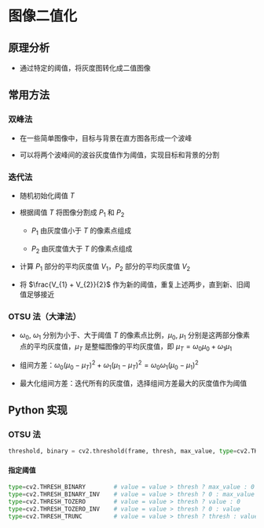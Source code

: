 # 图像二值化

## 原理分析

- 通过特定的阈值，将灰度图转化成二值图像

## 常用方法

### 双峰法

- 在一些简单图像中，目标与背景在直方图各形成一个波峰

- 可以将两个波峰间的波谷灰度值作为阈值，实现目标和背景的分割

### 迭代法

- 随机初始化阈值 $T$

- 根据阈值 $T$ 将图像分割成 $P_{1}$ 和 $P_{2}$

  - $P_{1}$ 由灰度值小于 $T$ 的像素点组成

  - $P_{2}$ 由灰度值大于 $T$ 的像素点组成

- 计算 $P_{1}$ 部分的平均灰度值 $V_{1}$，$P_{2}$ 部分的平均灰度值 $V_{2}$

- 将 $\frac{V_{1} + V_{2}}{2}$ 作为新的阈值，重复上述两步，直到新、旧阈值足够接近

### $\mathrm{OTSU}$ 法（大津法）

- $\omega_{0}, \ \omega_{1}$ 分别为小于、大于阈值 $T$ 的像素点比例，$\mu_{0}, \ \mu_{1}$ 分别是这两部分像素点的平均灰度值，$\mu_{T}$ 是整幅图像的平均灰度值，即 $\mu_{T} = \omega_{0} \mu_{0} + \omega_{1} \mu_{1}$

- 组间方差：$\omega_{0} \left( \mu_{0} - \mu_{T} \right)^{2} + \omega_{1} \left( \mu_{1} - \mu_{T} \right)^{2} = \omega_{0} \omega_{1} \left( \mu_{0} - \mu_{1} \right)^{2}$

- 最大化组间方差：迭代所有的灰度值，选择组间方差最大的灰度值作为阈值

## $\mathrm{Python}$ 实现

### $\mathrm{OTSU}$ 法

```python
threshold, binary = cv2.threshold(frame, thresh, max_value, type=cv2.THRESH_TYPE)
```

#### 指定阈值

```python
type=cv2.THRESH_BINARY        # value = value > thresh ? max_value : 0 
type=cv2.THRESH_BINARY_INV    # value = value > thresh ? 0 : max_value
type=cv2.THRESH_TOZERO        # value = value > thresh ? value : 0
type=cv2.THRESH_TOZERO_INV    # value = value > thresh ? 0 : value
type=cv2.THRESH_TRUNC         # value = value > thresh ? thresh : value
```